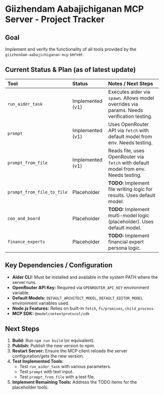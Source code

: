 # Giizhendam Aabajichiganan MCP Server - Project Tracker

## Goal
Implement and verify the functionality of all tools provided by the `giizhendam-aabajichiganan-mcp` server.

## Current Status & Plan (as of latest update)

| Tool                          | Status                 | Notes / Next Steps                                                                                  |
| :---------------------------- | :--------------------- | :-------------------------------------------------------------------------------------------------- |
| `run_aider_task`              | Implemented (v1)     | Executes aider via `spawn`. Allows model overrides via params. Needs verification testing.         |
| `prompt`                      | Implemented (v1)     | Uses OpenRouter API via `fetch` with default model from env. Needs testing.                   |
| `prompt_from_file`            | Implemented (v1)     | Reads file, uses OpenRouter via `fetch` with default model from env. Needs testing.          |
| `prompt_from_file_to_file`  | Placeholder          | **TODO:** Implement file writing logic for results. Uses default model.                         |
| `ceo_and_board`               | Placeholder          | **TODO:** Implement multi-model logic (placeholder). Uses default model.                          |
| `finance_experts`             | Placeholder          | **TODO:** Implement financial expert persona logic.                                                 |

## Key Dependencies / Configuration

*   **Aider CLI:** Must be installed and available in the system PATH where the server runs.
*   **OpenRouter API Key:** Required via `OPENROUTER_API_KEY` environment variable.
*   **Default Models:** `DEFAULT_ARCHITECT_MODEL`, `DEFAULT_EDITOR_MODEL` environment variables used.
*   **Node.js Features:** Relies on built-in `fetch`, `fs/promises`, `child_process`.
*   **MCP SDK:** `@modelcontextprotocol/sdk`

## Next Steps

1.  **Build:** Run `npm run build` (or equivalent).
2.  **Publish:** Publish the new version to npm.
3.  **Restart Server:** Ensure the MCP client reloads the server configuration/gets the new version.
4.  **Test Implemented Tools:**
    *   Test `run_aider_task` with various parameters.
    *   Test `prompt` with text input.
    *   Test `prompt_from_file` with a test file.
5.  **Implement Remaining Tools:** Address the TODO items for the placeholder tools. 